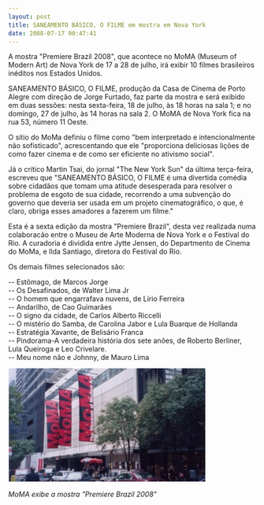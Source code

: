 ```yaml
---
layout: post
title: SANEAMENTO BÁSICO, O FILME em mostra em Nova York
date: 2008-07-17 00:47:41
---
```

A mostra "Premiere Brazil 2008", que acontece no MoMA (Museum of Modern Art) de Nova York de 17 a 28 de julho, irá exibir 10 filmes brasileiros inéditos nos Estados Unidos.

SANEAMENTO BÁSICO, O FILME, produção da Casa de Cinema de Porto Alegre com direção de Jorge Furtado, faz parte da mostra e será exibido em duas sessões: nesta sexta-feira, 18 de julho, às 18 horas na sala 1; e no domingo, 27 de julho, às 14 horas na sala 2. O MoMA de Nova York fica na rua 53, número 11 Oeste.

O sítio do MoMa definiu o filme como "bem interpretado e intencionalmente não sofisticado", acrescentando que ele "proporciona deliciosas lições de como fazer cinema e de como ser eficiente no ativismo social".

Já o crítico Martin Tsai, do jornal "The New York Sun" da última terça-feira, escreveu que "SANEAMENTO BÁSICO, O FILME é uma divertida comédia sobre cidadãos que tomam uma atitude desesperada para resolver o problema de esgoto de sua cidade, recorrendo a uma subvenção do governo que deveria ser usada em um projeto cinematográfico, o que, é claro, obriga esses amadores a fazerem um filme."

Esta é a sexta edição da mostra "Premiere Brazil", desta vez realizada numa colaboracão entre o Museu de Arte Moderna de Nova York e o Festival do Rio. A curadoria é dividida entre Jytte Jensen, do Departmento de Cinema do MoMa, e Ilda Santiago, diretora do Festival do Rio.

Os demais filmes selecionados são:

\-- Estômago, de Marcos Jorge\
-- Os Desafinados, de Walter Lima Jr\
-- O homem que engarrafava nuvens, de Lírio Ferreira\
-- Andarilho, de Cao Guimarães\
-- O signo da cidade, de Carlos Alberto Riccelli\
-- O mistério do Samba, de Carolina Jabor e Lula Buarque de Hollanda\
-- Estratégia Xavante, de Belisário Franca\
-- Pindorama-A verdadeira história dos sete anões, de Roberto Berliner, Lula Queiroga e Leo Crivelare.\
-- Meu nome não e Johnny, de Mauro Lima

![](/uploads/moma-ny.jpg)

*MoMA exibe a mostra "Premiere Brazil 2008"*